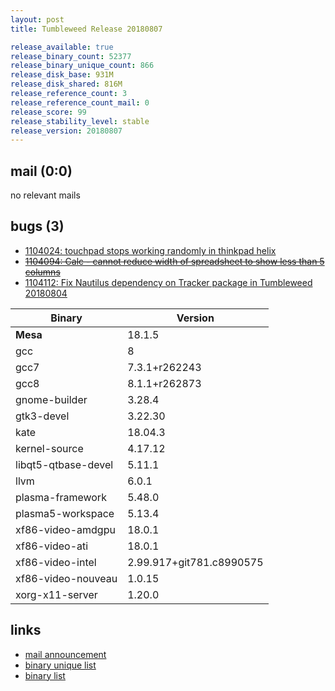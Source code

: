 ```yaml
---
layout: post
title: Tumbleweed Release 20180807

release_available: true
release_binary_count: 52377
release_binary_unique_count: 866
release_disk_base: 931M
release_disk_shared: 816M
release_reference_count: 3
release_reference_count_mail: 0
release_score: 99
release_stability_level: stable
release_version: 20180807
---
```


## mail (0:0)

no relevant mails

## bugs (3)

<!--more-->

- [1104024: touchpad stops working randomly in thinkpad helix](https://bugzilla.opensuse.org/show_bug.cgi?id=1104024)
- ~~[1104094: Calc - cannot reduce width of spreadsheet to show less than 5 columns](https://bugzilla.opensuse.org/show_bug.cgi?id=1104094)~~
- [1104112: Fix Nautilus dependency on Tracker package in Tumbleweed 20180804](https://bugzilla.opensuse.org/show_bug.cgi?id=1104112)

Binary | Version
--- | ---
**Mesa** | 18.1.5
gcc | 8
gcc7 | 7.3.1+r262243
gcc8 | 8.1.1+r262873
gnome-builder | 3.28.4
gtk3-devel | 3.22.30
kate | 18.04.3
kernel-source | 4.17.12
libqt5-qtbase-devel | 5.11.1
llvm | 6.0.1
plasma-framework | 5.48.0
plasma5-workspace | 5.13.4
xf86-video-amdgpu | 18.0.1
xf86-video-ati | 18.0.1
xf86-video-intel | 2.99.917+git781.c8990575
xf86-video-nouveau | 1.0.15
xorg-x11-server | 1.20.0

## links

- [mail announcement](https://lists.opensuse.org/opensuse-factory/2018-08/msg00150.html)
- [binary unique list](http://download.tumbleweed.boombatower.com/20180807/rpm.unique.list)
- [binary list](http://download.tumbleweed.boombatower.com/20180807/rpm.list)
